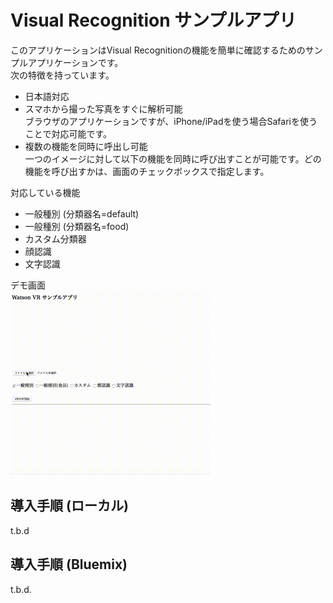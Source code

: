 # Visual Recognition サンプルアプリ 

このアプリケーションはVisual Recognitionの機能を簡単に確認するためのサンプルアプリケーションです。  
次の特徴を持っています。

* 日本語対応
* スマホから撮った写真をすぐに解析可能  
ブラウザのアプリケーションですが、iPhone/iPadを使う場合Safariを使うことで対応可能です。
* 複数の機能を同時に呼出し可能  
一つのイメージに対して以下の機能を同時に呼び出すことが可能です。どの機能を呼び出すかは、画面のチェックボックスで指定します。

対応している機能  

* 一般種別 (分類器名=default)
* 一般種別 (分類器名=food)
* カスタム分類器
* 顔認識
* 文字認識


デモ画面  
![デモ](readme_images/vr-demo.gif)


## 導入手順 (ローカル)

t.b.d

## 導入手順 (Bluemix) 
 
t.b.d.  
